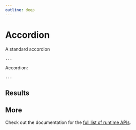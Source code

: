 ```yaml
---
outline: deep
---
```


# Accordion

A standard accordion

```html
...
```

Accordion:

```html
...
```

## Results

## More

Check out the documentation for the [full list of runtime APIs](https://vitepress.dev/reference/runtime-api#usedata).
